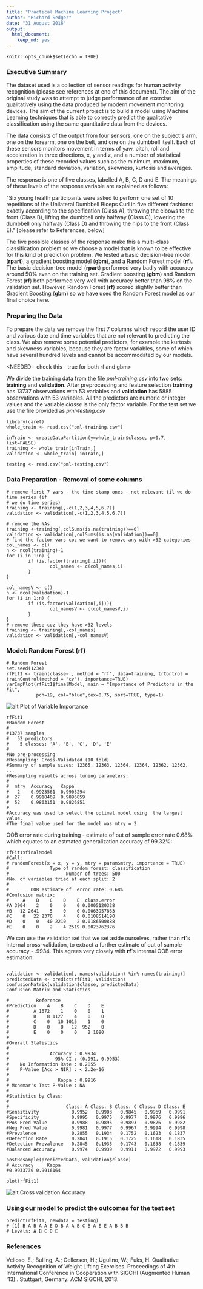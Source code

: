 ```yaml
---
title: "Practical Machine Learning Project"
author: "Richard Sedger"
date: "31 August 2016"
output: 
  html_document: 
    keep_md: yes
---
```


```{r setup, include=FALSE}
knitr::opts_chunk$set(echo = TRUE)
```

### Executive Summary
The dataset used is a collection of sensor readings for human activity recognition (please see references at end of this document). The aim of the original study was to attempt to judge performance of an exercise qualitatively using the data produced by modern movement monitoring devices. The aim of the current project is to build a model using Machine Learning techniques that is able to correctly predict the qualitative classification using the same quantitative data from the devices.

The data consists of the output from four sensors, one on the subject's arm, one on the forearm, one on the belt, and one on the dumbbell itself. Each of these sensors monitors movement in terms of yaw, pitch, roll and acceleration in three directions, x, y and z, and a number of statistical properties of these recorded values such as the minimum, maximum, amplitude, standard deviation, variation, skewness, kurtosis and averages.

The response is one of five classes, labelled A, B, C, D and E. The meanings of these levels of the response variable are explained as follows:

"Six young health participants were asked to perform one set of 10 repetitions of the Unilateral Dumbbell Biceps Curl in five different fashions: exactly according to the specification (Class A), throwing the elbows to the front (Class B), lifting the dumbbell only halfway (Class C), lowering the dumbbell only halfway (Class D) and throwing the hips to the front (Class E)." [please refer to References, below]

The five possible classes of the response make this a multi-class classification problem so we choose a model that is known to be effective for this kind of prediction problem. We tested a basic decision-tree model (**rpart**), a gradient boosting model (**gbm**), and a Random Forest model (**rf**). The basic decision-tree model (**rpart**) performed very badly with accuracy around 50% even on the training set. Gradient boosting (**gbm**) and Random Forest (**rf**) both performed very well with accuracy better than 98% on the validation set. However, Random Forest (**rf**) scored slightly better than Gradient Boosting (**gbm**) so we have used the Random Forest model as our final choice here.

### Preparing the Data

To prepare the data we remove the first 7 columns which record the user ID and various date and time variables that are not relevant to predicting the class. We also remove some potential predictors, for example the kurtosis and skewness variables, because they are factor variables, some of which have several hundred levels and cannot be accommodated by our models.

<NEEDED - check this - true for both rf and gbm>

We divide the training data from the file *pml-training.csv* into two sets: **training** and **validation**. After preprocessing and feature selection **training** has 13737 observations with 53 variables and **validation** has 5885 observations with 53 variables. All the predictors are numeric or integer values and the variable *classe* is the only factor variable. For the test set we use the file provided as *pml-testing.csv*

```
library(caret)
whole_train <- read.csv("pml-training.csv")

inTrain <- createDataPartition(y=whole_train$classe, p=0.7, list=FALSE)
training <- whole_train[inTrain,]
validation <- whole_train[-inTrain,]

testing <- read.csv("pml-testing.csv")
```

### Data Preparation - Removal of some columns
```
# remove first 7 vars - the time stamp ones - not relevant til we do time series (if
# we do time series)
training <- training[,-c(1,2,3,4,5,6,7)]
validation <- validation[,-c(1,2,3,4,5,6,7)]

# remove the NAs
training <-training[,colSums(is.na(training))==0]
validation <- validation[,colSums(is.na(validation))==0]
# find the factor vars coz we want to remove any with >32 categories
col_names <- c()
n <- ncol(training)-1
for (i in 1:n) {
        if (is.factor(training[,i])){
                col_names <- c(col_names,i)
        }
}

col_namesV <- c()
n <- ncol(validation)-1
for (i in 1:n) {
        if (is.factor(validation[,i])){
                col_namesV <- c(col_namesV,i)
        }
}
# remove these coz they have >32 levels
training <- training[,-col_names]
validation <- validation[,-col_namesV]

```

### Model: Random Forest (rf)
```
# Random Forest
set.seed(1234)
rfFit1 <- train(classe~., method = "rf", data=training, trControl = trainControl(method = "cv"), importance=TRUE)
varImpPlot(rfFit1$finalModel, main = "Importance of Predictors in the Fit", 
           pch=19, col="blue",cex=0.75, sort=TRUE, type=1)
```
![alt Plot of Variable Importance](figures/rfFit1_varImportance.png)

```
rfFit1
#Random Forest 
#
#13737 samples
#   52 predictors
#    5 classes: 'A', 'B', 'C', 'D', 'E' 
#
#No pre-processing
#Resampling: Cross-Validated (10 fold) 
#Summary of sample sizes: 12365, 12363, 12364, 12364, 12362, 12362, ... 
#Resampling results across tuning parameters:
#
#  mtry  Accuracy   Kappa    
#   2    0.9923561  0.9903294
#  27    0.9918469  0.9896859
#  52    0.9863151  0.9826851
#
#Accuracy was used to select the optimal model using  the largest value.
#The final value used for the model was mtry = 2. 

```

OOB error rate during training - estimate of out of sample error rate 0.68% which equates to an estmated generalization accuracy of 99.32%:
```
rfFit1$finalModel
#Call:
# randomForest(x = x, y = y, mtry = param$mtry, importance = TRUE) 
#               Type of random forest: classification
#                     Number of trees: 500
#No. of variables tried at each split: 2
#
#        OOB estimate of  error rate: 0.68%
#Confusion matrix:
#     A    B    C    D    E  class.error
#A 3904    2    0    0    0 0.0005120328
#B   12 2641    5    0    0 0.0063957863
#C    0   22 2370    4    0 0.0108514190
#D    0    0   40 2210    2 0.0186500888
#E    0    0    2    4 2519 0.0023762376
```

We can use the validation set that we set aside ourselves, rather than **rf**'s internal cross-validation, to extract a further estimate of out of sample accuracy - .9934. This agrees very closely with **rf**'s internal OOB error estimation:
```

validation <- validation[, names(validation) %in% names(training)]
predictedData <- predict(rfFit1, validation)
confusionMatrix(validation$classe, predictedData)
Confusion Matrix and Statistics

#          Reference
#Prediction    A    B    C    D    E
#         A 1672    1    0    0    1
#         B    8 1127    4    0    0
#         C    0   10 1015    1    0
#         D    0    0   12  952    0
#         E    0    0    0    2 1080
#
#Overall Statistics
#                                        
#               Accuracy : 0.9934         
#                 95% CI : (0.991, 0.9953)
#    No Information Rate : 0.2855         
#    P-Value [Acc > NIR] : < 2.2e-16      
#                                         
#                  Kappa : 0.9916         
# Mcnemar's Test P-Value : NA             
#
#Statistics by Class:
#
#                     Class: A Class: B Class: C Class: D Class: E
#Sensitivity            0.9952   0.9903   0.9845   0.9969   0.9991
#Specificity            0.9995   0.9975   0.9977   0.9976   0.9996
#Pos Pred Value         0.9988   0.9895   0.9893   0.9876   0.9982
#Neg Pred Value         0.9981   0.9977   0.9967   0.9994   0.9998
#Prevalence             0.2855   0.1934   0.1752   0.1623   0.1837
#Detection Rate         0.2841   0.1915   0.1725   0.1618   0.1835
#Detection Prevalence   0.2845   0.1935   0.1743   0.1638   0.1839
#Balanced Accuracy      0.9974   0.9939   0.9911   0.9972   0.9993

postResample(predictedData, validation$classe)
# Accuracy     Kappa 
#0.9933730 0.9916164 

plot(rfFit1)
```
![alt Cross validation Accuracy](figures/rfFit1_cvAccuracy.png)


### Using our model to predict the outcomes for the test set
```
predict(rfFit1, newdata = testing)
# [1] B A B A A E D B A A B C B A E E A B B B
# Levels: A B C D E
```

### References

Velloso, E.; Bulling, A.; Gellersen, H.; Ugulino, W.; Fuks, H. Qualitative Activity Recognition of Weight Lifting Exercises. Proceedings of 4th International Conference in Cooperation with SIGCHI (Augmented Human '13) . Stuttgart, Germany: ACM SIGCHI, 2013. 